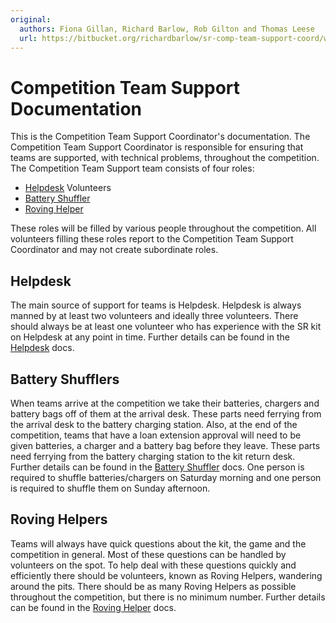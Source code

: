 ```yaml
---
original:
  authors: Fiona Gillan, Richard Barlow, Rob Gilton and Thomas Leese
  url: https://bitbucket.org/richardbarlow/sr-comp-team-support-coord/wiki/Home
---
```

# Competition Team Support Documentation

This is the Competition Team Support Coordinator's documentation. The Competition Team Support Coordinator is responsible for ensuring that teams are supported, with technical problems, throughout the competition. The Competition Team Support team consists of four roles:

* [Helpdesk](./helpdesk.md) Volunteers
* [Battery Shuffler](./battery-shuffler.md)
* [Roving Helper](./roving-helper.md)

These roles will be filled by various people throughout the competition. All volunteers filling these roles report to the Competition Team Support Coordinator and may not create subordinate roles.

## Helpdesk

The main source of support for teams is Helpdesk. Helpdesk is always manned by at least two volunteers and ideally three volunteers. There should always be at least one volunteer who has experience with the SR kit on Helpdesk at any point in time. Further details can be found in the [Helpdesk](./helpdesk.md) docs.

## Battery Shufflers

When teams arrive at the competition we take their batteries, chargers and battery bags off of them at the arrival desk. These parts need ferrying from the arrival desk to the battery charging station. Also, at the end of the competition, teams that have a loan extension approval will need to be given batteries, a charger and a battery bag before they leave. These parts need ferrying from the battery charging station to the kit return desk. Further details can be found in the [Battery Shuffler](./battery-shuffler.md) docs. One person is required to shuffle batteries/chargers on Saturday morning and one person is required to shuffle them on Sunday afternoon.

## Roving Helpers

Teams will always have quick questions about the kit, the game and the competition in general. Most of these questions can be handled by volunteers on the spot. To help deal with these questions quickly and efficiently there should be volunteers, known as Roving Helpers, wandering around the pits. There should be as many Roving Helpers as possible throughout the competition, but there is no minimum number. Further details can be found in the [Roving Helper](./roving-helper.md) docs.
